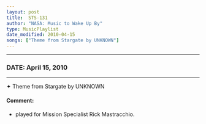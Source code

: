 ```yaml
---
layout: post
title:  STS-131
author: "NASA: Music to Wake Up By"
type: MusicPlaylist
date_modified: 2010-04-15
songs: ["Theme from Stargate by UNKNOWN"]
---
```


----
### DATE: April 15, 2010
----
✦ Theme from Stargate by UNKNOWN

#### Comment:
* played for Mission Specialist Rick Mastracchio.



<br/>
<center>
	<a target="_blank"
	   href="https://twitter.com/intent/tweet?hashtags=Space,NASA,Playlist,NASAWakeupCalls,SpaceProgram&text={{ page.author}}, '{{ page.songs.first }}' {{ page.title }}, {{ page.date | date: '%B %d, %Y' }}. {{ site.url }}{{ page.url }} @nasawakeupcalls">
	   <i class="fab fa-twitter" alt="Tweet this page" style="font-size: 1.3em;"></i>
	</a>
	&nbsp; 	<i class="fas fa-user-astronaut" style="font-size: 1.5em;"></i> &nbsp;
    <a type="amzn" search="'Theme from Stargate by UNKNOWN'" category="popular music">
        <i class="fab fa-amazon" style="font-size: 1.3em;"></i>
    </a>
</center>
